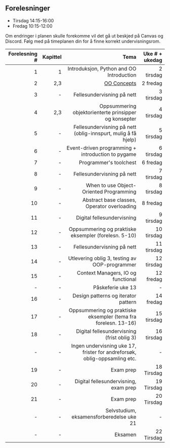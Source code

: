 Forelesninger
---------
- Tirsdag 14:15-16:00
- Fredag 10:15-12:00

Om endringer i planen skulle forekomme vil det gå ut beskjed på Canvas og Discord. Følg med på timeplanen din for å finne korrekt undervisningsrom.


| Forelesning # | Kapittel | Tema                                             | Uke # + ukedag|
|--------------:|---------:|-------------------------------------------------:|--------------:|
|  1            |   1      | Introduksjon, Python and OO Introduction         |  2 tirsdag    |
|  2            |   2,3    | [OO Concepts](https://github.com/INF-1400-V24/INF-1400-V24/blob/main/uke01/) | 2 fredag |
|  3            |   -    | Fellesundervisning på nett | 3 tirsdag |
|  4            |   2,3    | Oppsummering objektorienterte prinsipper og konsepter | 4 tirsdag |
|  5            |   -    | Fellesundervisning på nett (oblig-innspurt, mulig å få hjelp) | 5 tirsdag |
|  6            |   -    | Event-driven programming + introduction to pygame | 6 tirsdag |
|  7            |   -    | Programmer's toolchest | 6 fredag |
|  8            |   -    | Fellesundervisning på nett | 7 tirsdag |
|  9            |   -    | When to use Object-Oriented Programming | 8 tirsdag |
|  10            |   -    | Abstract base classes, Operator overloading | 8 fredag |
|  11            |   -    | Digital fellesundervisning | 9 tirsdag |
|  12            |   -    | Oppsummering og praktiske eksempler (forelesn. 5-10) | 10 tirsdag |
|  13            |   -    | Fellesundervisning på nett | 11 tirsdag |
|  14            |   -    | Utlevering oblig 3, testing av OOP-programmer | 12 tirsdag |
|  15            |   -    | Context Managers, IO og functional | 12 fredag |
|  -            |   -    | Påskeferie uke 13 | - |
|  16            |   -    | Design patterns og iterator pattern | 14 fredag |
|  17            |   -    | Oppsummering og praktiske eksempler (tema fra forelesn. 13-16) | 15 tirsdag |
|  18            |   -    | Digital fellesundervisning (frist oblig 3) | 16 tirsdag |
|  -            |   -    | Ingen undervisning uke 17, frister for andreforsøk, oblig-oppsamling etc.  | - |
|  19            |   -    | Exam prep  | 18 Tirsdag |
|  20            |   -    | Digital fellesundervisning, exam prep  | 19 Tirsdag |
|  21            |   -    | Exam prep  | 20 Tirsdag |
|  -            |   -    | Selvstudium, eksamensforberedelse uke 21 | - |
|  -            |   -    | Eksamen | 22 Tirsdag |

